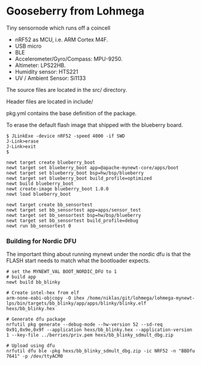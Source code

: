 # Gooseberry from Lohmega

Tiny sensornode which runs off a coincell

- nRF52 as MCU, i.e. ARM Cortex M4F.
- USB micro
- BLE
- Accelerometer/Gyro/Compass: MPU-9250.
- Altimeter: LPS22HB.
- Humidity sensor: HTS221
- UV / Ambient Sensor: Si1133


The source files are located in the src/ directory.

Header files are located in include/ 

pkg.yml contains the base definition of the package.

To erase the default flash image that shipped with the blueberry board.
```
$ JLinkExe -device nRF52 -speed 4000 -if SWD
J-Link>erase
J-Link>exit
$ 
```

```
newt target create blueberry_boot
newt target set blueberry_boot app=@apache-mynewt-core/apps/boot
newt target set blueberry_boot bsp=hw/bsp/blueberry
newt target set blueberry_boot build_profile=optimized
newt build blueberry_boot
newt create-image blueberry_boot 1.0.0
newt load blueberry_boot
```


```
newt target create bb_sensortest
newt target set bb_sensortest app=apps/sensor_test
newt target set bb_sensortest bsp=hw/bsp/blueberry
newt target set bb_sensortest build_profile=debug
newt run bb_sensortest 0
```

### Building for Nordic DFU

The important thing about running mynewt under the nordic dfu is that the FLASH start needs to match
what the bootloader expects.

```
# set the MYNEWT_VAL BOOT_NORDIC_DFU to 1
# build app
newt build bb_blinky

# Create intel-hex from elf
arm-none-eabi-objcopy -O ihex /home/niklas/git/lohmega/lohmega-mynewt-lps/bin/targets/bb_blinky/app/apps/blinky/blinky.elf hexs/bb_blinky.hex

# Generate dfu package
nrfutil pkg generate --debug-mode --hw-version 52 --sd-req 0x91,0x9e,0x9f --application hexs/bb_blinky.hex --application-version 1 --key-file ../berries/priv.pem hexs/bb_blinky_sdmult_dbg.zip

# Upload using dfu
nrfutil dfu ble -pkg hexs/bb_blinky_sdmult_dbg.zip -ic NRF52 -n "BBDfu 7641" -p /dev/ttyACM0
```